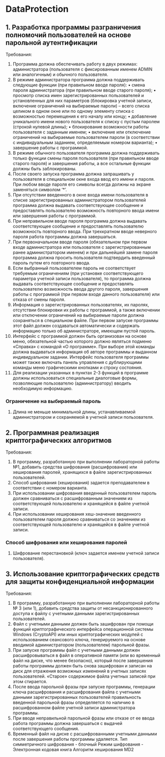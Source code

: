 # DataProtection

## 1. Разработка программы  разграничения полномочий пользователей на основе парольной аутентификации
Требования: 
1.	Программа должна обеспечивать работу в двух режимах: администратора (пользователя с фиксированным именем ADMIN или аналогичным) и обычного пользователя.
2.	В режиме администратора программа должна поддерживать следующие функции (при правильном вводе пароля):
•	смена пароля администратора (при правильном вводе старого пароля);
•	просмотр списка имен зарегистрированных пользователей и установленных для них параметров (блокировка учетной записи, включение ограничений на выбираемые пароли) – всего списка целиком в одном окне или по одному элементу списка с возможностью перемещения к его началу или концу;
•	добавление уникального имени нового пользователя к списку с пустым паролем (строкой нулевой длины);
•	блокирование возможности работы пользователя с заданным именем;
•	включение или отключение ограничений на выбираемые пользователем пароли (в соответствии с индивидуальным заданием, определяемым номером варианта);
•	завершение работы с программой.
3.	В режиме обычного пользователя программа должна поддерживать только функции смены пароля пользователя (при правильном вводе старого пароля) и завершения работы, а все остальные функции должны быть заблокированы.
4.	После своего запуска программа должна запрашивать у пользователя в специальном окне входа ввод его имени и пароля. При любом вводе пароля его символы всегда должны на экране заменяться символом ‘*’.
5.	При отсутствии введенного в окне входа имени пользователя в списке зарегистрированных администратором пользователей программа должна выдавать соответствующее сообщение и предоставлять пользователю возможность повторного ввода имени или завершения работы с программой.
6.	При неправильном вводе пароля программа должна выдавать соответствующее сообщение и предоставлять пользователю возможность повторного ввода. При трехкратном вводе неверного пароля работа программы должна завершаться.
7.	При первоначальном вводе пароля (обязательном при первом входе администратора или пользователя с зарегистрированным ранее администратором именем) и при дальнейшей замене пароля программа должна просить пользователя подтвердить введенный пароль путем его повторного ввода.
8.	Если выбранный пользователем пароль не соответствует требуемым ограничениям (при установке соответствующего параметра учетной записи пользователя), то программа должна выдавать соответствующее сообщение и предоставлять пользователю возможность ввода другого пароля, завершения работы с программой (при первом входе данного пользователя) или отказа от смены пароля.
9.	Информация о зарегистрированных пользователях, их паролях, отсутствии блокировки их работы с программой, а также включении или отключении ограничений на выбираемые пароли должна сохраняться в специальном файле. При первом запуске программы этот файл должен создаваться автоматически и содержать информацию только об администраторе, имеющем пустой пароль.
10.	Интерфейс с программой должен быть организован на основе меню, обязательной частью которого должно являться подменю «Справка» с командой «О программе». При выборе этой команды должна выдаваться информация об авторе программы и выданном индивидуальном задании. Интерфейс пользователя программы может также включать панель управления с дублирующими команды меню графическими кнопками и строку состояния.
11.	Для реализации указанных в пунктах 2-3 функций в программе должны использоваться специальные диалоговые формы, позволяющие пользователю (администратору) вводить необходимую информацию.
### Ограничение на выбираемый пароль
1.	Длина не меньше минимальной длины, устанавливаемой администратором и сохраняемой в учетной записи пользователя.

## 2. Программная реализация криптографических алгоритмов
Требования: 
1.	В программу,   разработанную при выполнении лабораторной работы №1,   добавить средства шифрования (расшифрования) или хеширования паролей,   хранящихся в файле зарегистрированных пользователей.
2.	Способ шифрования (хеширования) задается преподавателем в соответствии с номером варианта. 
3.	При использовании шифрования введенный пользователем пароль должен сравниваться с расшифрованным значением из соответствующей пользователю и хранящейся в файле учетной записи. 
4.	При использовании хеширования хеш-значение введенного пользователем  пароля должно сравниваться со значением из соответствующей пользователю и хранящейся в файле учетной записи.
### Cпособ шифрования или хеширования паролей
1.	Шифрование перестановкой (ключ задается именем учетной записи пользователя).

## 3. Использование криптографических средств для защиты конфиденциальной информации
Требования: 
1.	В программу, разработанную при выполнении лабораторной работы № 3 (или 1), добавить средства защиты от несанкционированного доступа к файлу с учетными данными зарегистрированных пользователей.
2.	Файл с учетными данными должен быть зашифрован при помощи функций криптографического интерфейса операционной системы Windows (CryptoAPI) или иных криптографических модулей с использованием сеансового ключа, генерируемого на основе вводимой администратором (пользователем) парольной фразы.
3.	При запуске программы файл с учетными данными должен расшифровываться в файл в оперативной памяти (или во временный файл на диске, что менее безопасно), который после завершения работы программы должен быть снова зашифрован и записан на диск для отражения возможных изменений в учетных записях пользователей. «Старое» содержимое файла учетных записей при этом стирается.
4.	После ввода парольной фразы при запуске программы, генерации ключа расшифрования и расшифрования файла с учетными данными зарегистрированных пользователей правильность введенной парольной фразы определяется по наличию в расшифрованном файле учетной записи администратора программы.
5.	При вводе неправильной парольной фразы или отказе от ее ввода работа программы должна завершаться с выдачей соответствующего сообщения.
6.	Временный файл на диске с расшифрованными учетными данными после завершения работы программы удаляется.
Тип симметричного шифрования - блочный
Режим шифрования - Электронная кодовая книга 
Алгоритм хеширования MD2



